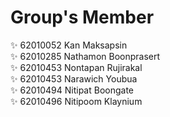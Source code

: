# Group's Member

:sparkles: 62010052 Kan Maksapsin <br>
:sparkles: 62010285 Nathamon Boonprasert <br>
:sparkles: 62010453 Nontapan Rujirakal <br>
:sparkles: 62010453 Narawich Youbua <br>
:sparkles: 62010494 Nitipat Boongate <br>
:sparkles: 62010496 Nitipoom Klaynium <br>
